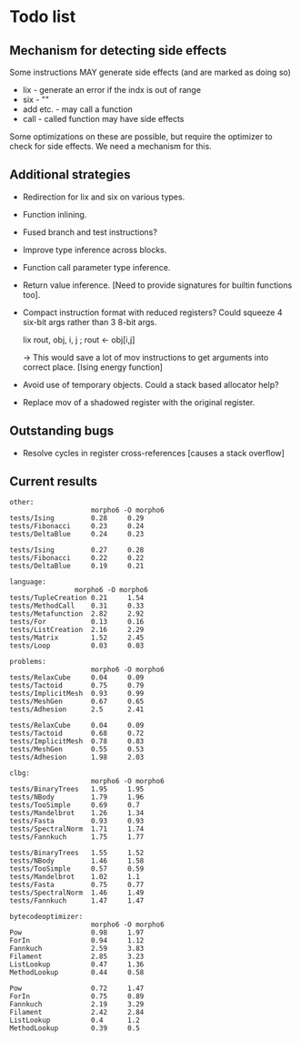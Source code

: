 # Todo list

## Mechanism for detecting side effects

Some instructions MAY generate side effects (and are marked as doing so)

* lix - generate an error if the indx is out of range
* six - ""
* add etc. - may call a function
* call - called function may have side effects

Some optimizations on these are possible, but require the optimizer to check for side effects. We need a mechanism for this.

## Additional strategies

* Redirection for lix and six on various types.

* Function inlining.

* Fused branch and test instructions?

* Improve type inference across blocks.

* Function call parameter type inference.

* Return value inference. [Need to provide signatures for builtin functions too].

* Compact instruction format with reduced registers? Could squeeze 4 six-bit args rather than 3 8-bit args.

    lix rout, obj, i, j    ; rout <- obj[i,j]

    -> This would save a lot of mov instructions to get arguments into correct place. [Ising energy function]

* Avoid use of temporary objects. Could a stack based allocator help?

* Replace mov of a shadowed register with the original register.

## Outstanding bugs

* Resolve cycles in register cross-references [causes a stack overflow]

## Current results

    other:
                        morpho6 -O morpho6 
    tests/Ising         0.28     0.29    
    tests/Fibonacci     0.23     0.24    
    tests/DeltaBlue     0.24     0.23  

    tests/Ising         0.27     0.28    
    tests/Fibonacci     0.22     0.22    
    tests/DeltaBlue     0.19     0.21      

    language: 
                    morpho6 -O morpho6 
    tests/TupleCreation 0.21     1.54    
    tests/MethodCall    0.31     0.33    
    tests/Metafunction  2.82     2.92    
    tests/For           0.13     0.16    
    tests/ListCreation  2.16     2.29    
    tests/Matrix        1.52     2.45    
    tests/Loop          0.03     0.03    

    problems: 
                        morpho6 -O morpho6 
    tests/RelaxCube     0.04     0.09    
    tests/Tactoid       0.75     0.79    
    tests/ImplicitMesh  0.93     0.99    
    tests/MeshGen       0.67     0.65    
    tests/Adhesion      2.5      2.41 

    tests/RelaxCube     0.04     0.09    
    tests/Tactoid       0.68     0.72    
    tests/ImplicitMesh  0.78     0.83    
    tests/MeshGen       0.55     0.53    
    tests/Adhesion      1.98     2.03    

    clbg: 
                        morpho6 -O morpho6 
    tests/BinaryTrees   1.95     1.95    
    tests/NBody         1.79     1.96    
    tests/TooSimple     0.69     0.7     
    tests/Mandelbrot    1.26     1.34    
    tests/Fasta         0.93     0.93    
    tests/SpectralNorm  1.71     1.74    
    tests/Fannkuch      1.75     1.77    

    tests/BinaryTrees   1.55     1.52    
    tests/NBody         1.46     1.58    
    tests/TooSimple     0.57     0.59    
    tests/Mandelbrot    1.02     1.1     
    tests/Fasta         0.75     0.77    
    tests/SpectralNorm  1.46     1.49    
    tests/Fannkuch      1.47     1.47    

    bytecodeoptimizer:
                        morpho6 -O morpho6 
    Pow                 0.98     1.97    
    ForIn               0.94     1.12    
    Fannkuch            2.59     3.83    
    Filament            2.85     3.23    
    ListLookup          0.47     1.36    
    MethodLookup        0.44     0.58    

    Pow                 0.72     1.47    
    ForIn               0.75     0.89    
    Fannkuch            2.19     3.29    
    Filament            2.42     2.84    
    ListLookup          0.4      1.2     
    MethodLookup        0.39     0.5     